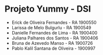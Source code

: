# Projeto Yummy - DSI

- Erick de Oliveira Fernandes - RA 1900550
- Larissa de Melo Bulgurlu - RA 1900549
- Danielle Fernandes de Lima - RA 1900400
- Juliana Palhares dos Santos - RA 1900406
- Bruna de Azevedo Manso - RA 1900726
- Pablo Kalil Santana de Oliveira - 1900997
